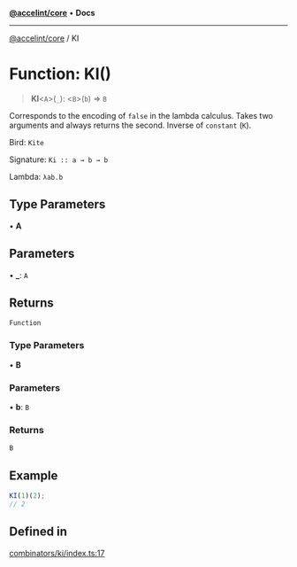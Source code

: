 [**@accelint/core**](../README.md) • **Docs**

***

[@accelint/core](../README.md) / KI

# Function: KI()

> **KI**\<`A`\>(`_`): \<`B`\>(`b`) => `B`

Corresponds to the encoding of `false` in the lambda calculus.
Takes two arguments and always returns the second.
Inverse of `constant` (`K`).

Bird: `Kite`

Signature: `Ki :: a → b → b`

Lambda: `λab.b`

## Type Parameters

• **A**

## Parameters

• **\_**: `A`

## Returns

`Function`

### Type Parameters

• **B**

### Parameters

• **b**: `B`

### Returns

`B`

## Example

```ts
KI(1)(2);
// 2
```

## Defined in

[combinators/ki/index.ts:17](https://github.com/gohypergiant/standard-toolkit/blob/7f574e64e57e697a3e2daabb1b78393aca67cb22/packages/core/src/combinators/ki/index.ts#L17)
